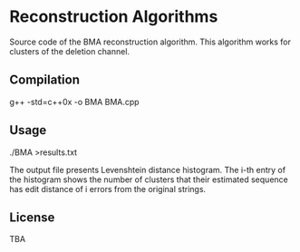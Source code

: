 # Reconstruction Algorithms

Source code of the BMA reconstruction algorithm. This algorithm works for clusters of the deletion channel. 
 

## Compilation

  g++ -std=c++0x -o BMA BMA.cpp




## Usage

./BMA >results.txt

The output file presents Levenshtein distance histogram. The i-th entry of the histogram shows the number of clusters that their estimated sequence has edit distance of i errors from the original strings. 


## 

## License
TBA
